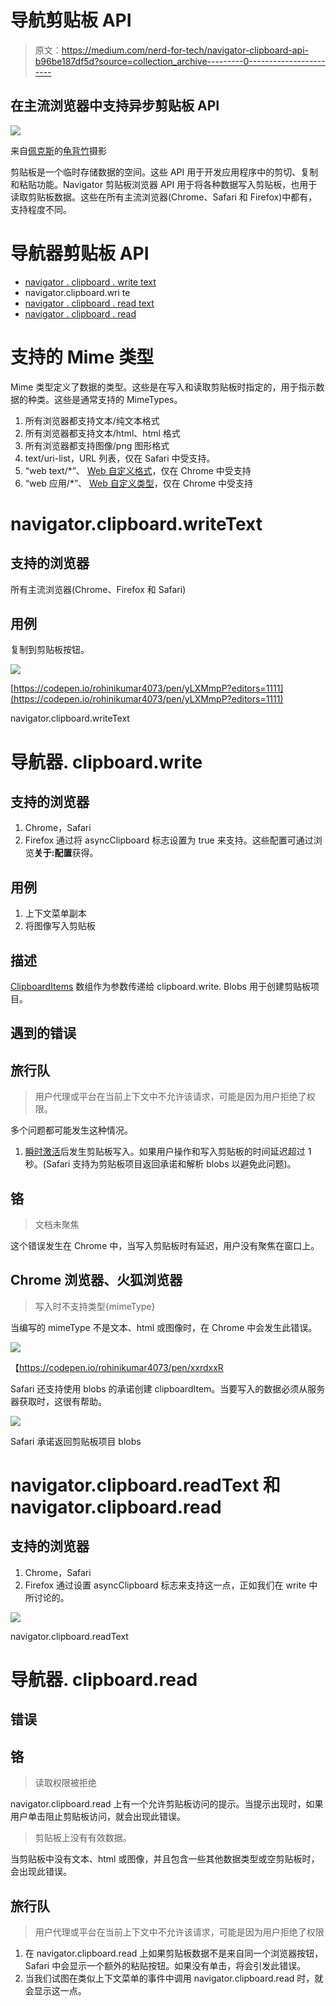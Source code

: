 # 导航剪贴板 API

> 原文：<https://medium.com/nerd-for-tech/navigator-clipboard-api-b96be187df5d?source=collection_archive---------0----------------------->

## 在主流浏览器中支持异步剪贴板 API

![](img/3a348d7d284e5f962ca892c7164adf03.png)

来自[佩克斯](https://www.pexels.com/photo/person-holding-white-paper-with-blue-pen-9480111/?utm_content=attributionCopyText&utm_medium=referral&utm_source=pexels)的[龟背竹](https://www.pexels.com/@gabby-k?utm_content=attributionCopyText&utm_medium=referral&utm_source=pexels)摄影

剪贴板是一个临时存储数据的空间。这些 API 用于开发应用程序中的剪切、复制和粘贴功能。Navigator 剪贴板浏览器 API 用于将各种数据写入剪贴板，也用于读取剪贴板数据。这些在所有主流浏览器(Chrome、Safari 和 Firefox)中都有，支持程度不同。

# 导航器剪贴板 API

*   [navigator . clipboard . write text](https://developer.mozilla.org/en-US/docs/Web/API/Clipboard/writeText)
*   navigator.clipboard.wri te
*   [navigator . clipboard . read text](https://developer.mozilla.org/en-US/docs/Web/API/Clipboard/readText)
*   [navigator . clipboard . read](https://developer.mozilla.org/en-US/docs/Web/API/Clipboard/read)

# 支持的 Mime 类型

Mime 类型定义了数据的类型。这些是在写入和读取剪贴板时指定的，用于指示数据的种类。这些是通常支持的 MimeTypes。

1.  所有浏览器都支持文本/纯文本格式
2.  所有浏览器都支持文本/html、html 格式
3.  所有浏览器都支持图像/png 图形格式
4.  text/uri-list，URL 列表，仅在 Safari 中受支持。
5.  “web text/*”、 [Web 自定义格式](https://developer.chrome.com/blog/web-custom-formats-for-the-async-clipboard-api/)，仅在 Chrome 中受支持
6.  “web 应用/*”、 [Web 自定义类型](https://developer.chrome.com/blog/web-custom-formats-for-the-async-clipboard-api/)，仅在 Chrome 中受支持

# navigator.clipboard.writeText

## 支持的浏览器

所有主流浏览器(Chrome、Firefox 和 Safari)

## 用例

复制到剪贴板按钮。

![](img/d63947862a4483b9ad14be3dc60d686c.png)

[https://codepen.io/rohinikumar4073/pen/yLXMmpP?editors=1111](https://codepen.io/rohinikumar4073/pen/yLXMmpP?editors=1111)

navigator.clipboard.writeText

# 导航器. clipboard.write

## 支持的浏览器

1.  Chrome，Safari
2.  Firefox 通过将 asyncClipboard 标志设置为 true 来支持。这些配置可通过浏览**关于:配置**获得。

## 用例

1.  上下文菜单副本
2.  将图像写入剪贴板

## 描述

[ClipboardItems](https://developer.mozilla.org/en-US/docs/Web/API/ClipboardItem) 数组作为参数传递给 clipboard.write. Blobs 用于创建剪贴板项目。

## 遇到的错误

## 旅行队

> 用户代理或平台在当前上下文中不允许该请求，可能是因为用户拒绝了权限。

多个问题都可能发生这种情况。

1.  [瞬时激活](https://developer.mozilla.org/en-US/docs/Glossary/Transient_activation)后发生剪贴板写入。如果用户操作和写入剪贴板的时间延迟超过 1 秒。(Safari 支持为剪贴板项目返回承诺和解析 blobs 以避免此问题)。

## 铬

> 文档未聚焦

这个错误发生在 Chrome 中，当写入剪贴板时有延迟，用户没有聚焦在窗口上。

## Chrome 浏览器、火狐浏览器

> 写入时不支持类型{mimeType}

当编写的 mimeType 不是文本、html 或图像时，在 Chrome 中会发生此错误。

![](img/910f3bbe3d2a6b83297b8ec69045965d.png)

【https://codepen.io/rohinikumar4073/pen/xxrdxxR 

Safari 还支持使用 blobs 的承诺创建 clipboardItem。当要写入的数据必须从服务器获取时，这很有帮助。

![](img/ef892f750b231ab788826f671a547dbc.png)

Safari 承诺返回剪贴板项目 blobs

# navigator.clipboard.readText 和 navigator.clipboard.read

## 支持的浏览器

1.  Chrome，Safari
2.  Firefox 通过设置 asyncClipboard 标志来支持这一点，正如我们在 write 中所讨论的。

![](img/5dbbc558b0f62aed57c5f3c73f4999f0.png)

navigator.clipboard.readText

# 导航器. clipboard.read

## 错误

## 铬

> 读取权限被拒绝

navigator.clipboard.read 上有一个允许剪贴板访问的提示。当提示出现时，如果用户单击阻止剪贴板访问，就会出现此错误。

> 剪贴板上没有有效数据。

当剪贴板中没有文本、html 或图像，并且包含一些其他数据类型或空剪贴板时，会出现此错误。

## 旅行队

> 用户代理或平台在当前上下文中不允许该请求，可能是因为用户拒绝了权限

1.  在 navigator.clipboard.read 上如果剪贴板数据不是来自同一个浏览器按钮，Safari 中会显示一个额外的粘贴按钮。如果没有单击，将会引发此错误。
2.  当我们试图在类似上下文菜单的事件中调用 navigator.clipboard.read 时，就会显示这一点。